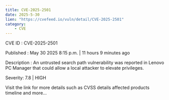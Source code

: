 ```yaml
---
title: CVE-2025-2501
date: 2025-5-30
lien: "https://cvefeed.io/vuln/detail/CVE-2025-2501"
category:
    - CVE
---
```


CVE ID : CVE-2025-2501

Published :  May 30
2025
8:15 p.m. | 11 hours
9 minutes ago

Description : An untrusted search path vulnerability was reported in Lenovo PC Manager that could allow a local attacker to elevate privileges.

Severity: 7.8 | HIGH

Visit the link for more details
such as CVSS details
affected products
timeline
and more...
